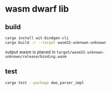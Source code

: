 # wasm dwarf lib

## build

```bash
cargo install wit-bindgen-cli
cargo build -r --target wasm32-unknown-unknown
```

output wasm is placed in `target/wasm32-unknown-unknown/release/binding.wasm`

## test

```bash
cargo test --package dwo_parser_impl
```

